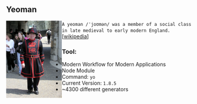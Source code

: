 ##  Yeoman
<div class="figure">
    <img src="../resources/yeoman-real.jpg" alt="yeoman-real" style="width: 30%; float:left;"/>
</div>


```A yeoman /ˈjoʊmən/ was a member of a social class in late medieval to early modern England.``` [[wikipedia](https://en.wikipedia.org/wiki/Yeoman)]

### Tool:
 + Modern Workflow for Modern Applications
 + Node Module
 + Command: `yo`
 + Current Version: `1.8.5`
 + ~4300 different generators
